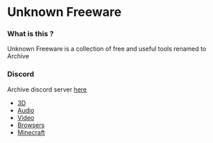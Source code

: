 # Unknown Freeware

### What is this ?
Unknown Freeware is a collection of free and useful tools renamed to Archive

### Discord
Archive discord server [here](https://discord.gg/JBAsENwsp9)

* [3D](./3D.md)
* [Audio](./Audio.md)
* [Video](./Video.md)
* [Browsers](./Browsers.md)
* [Minecraft](./Minecraft/Minecraft.md)
